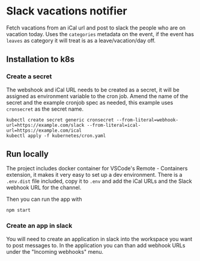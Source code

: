 # Slack vacations notifier

Fetch vacations from an iCal url and post to slack the people who are on vacation today.
Uses the `categories` metadata on the event, if the event has `leaves` as category it will treat is as a leave/vacation/day off.

## Installation to k8s

### Create a secret

The webshook and iCal URL needs to be created as a secret, it will be assigned as environment variable to the cron job.
Amend the name of the secret and the example cronjob spec as needed, this example uses `cronsecret` as the secret name.

```
kubectl create secret generic cronsecret --from-literal=webhook-url=https://example.com/slack --from-literal=ical-url=https://example.com/ical
kubectl apply -f kubernetes/cron.yaml
```

## Run locally

The project includes docker container for VSCode's Remote - Containers extension, it makes it very easy to set up a dev environment.
There is a `.env.dist` file included, copy it to `.env` and add the iCal URLs and the Slack webhook URL for the channel.

Then you can run the app with

```bash
npm start
```

### Create an app in slack

You will need to create an application in slack into the workspace you want to post messages to.
In the application you can than add webhook URLs under the "Incoming webhooks" menu.
